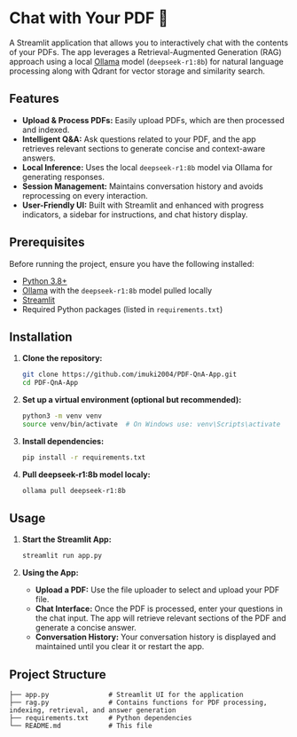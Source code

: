 # Chat with Your PDF 📑

A Streamlit application that allows you to interactively chat with the contents of your PDFs. The app leverages a Retrieval-Augmented Generation (RAG) approach using a local [Ollama](https://ollama.com/library/deepseek-r1:8b) model (`deepseek-r1:8b`) for natural language processing along with Qdrant for vector storage and similarity search.

## Features

- **Upload & Process PDFs:** Easily upload PDFs, which are then processed and indexed.
- **Intelligent Q&A:** Ask questions related to your PDF, and the app retrieves relevant sections to generate concise and context-aware answers.
- **Local Inference:** Uses the local `deepseek-r1:8b` model via Ollama for generating responses.
- **Session Management:** Maintains conversation history and avoids reprocessing on every interaction.
- **User-Friendly UI:** Built with Streamlit and enhanced with progress indicators, a sidebar for instructions, and chat history display.

## Prerequisites

Before running the project, ensure you have the following installed:

- [Python 3.8+](https://www.python.org/downloads/)
- [Ollama](https://ollama.com/) with the `deepseek-r1:8b` model pulled locally
- [Streamlit](https://streamlit.io/)
- Required Python packages (listed in `requirements.txt`)

## Installation

1. **Clone the repository:**

   ```bash
   git clone https://github.com/imuki2004/PDF-QnA-App.git
   cd PDF-QnA-App

2. **Set up a virtual environment (optional but recommended):**

    ```bash
    python3 -m venv venv
    source venv/bin/activate  # On Windows use: venv\Scripts\activate

3. **Install dependencies:**

    ```bash
    pip install -r requirements.txt

4. **Pull deepseek-r1:8b model localy:**

    ```bash
    ollama pull deepseek-r1:8b

## Usage

1. **Start the Streamlit App:**

    ```bash
    streamlit run app.py

2. **Using the App:**

    - **Upload a PDF:** Use the file uploader to select and upload your PDF file.
    - **Chat Interface:** Once the PDF is processed, enter your questions in the chat input. The app will retrieve relevant sections of the PDF and generate a concise answer.
    - **Conversation History:** Your conversation history is displayed and maintained until you clear it or restart the app.

## Project Structure

    ├── app.py               # Streamlit UI for the application
    ├── rag.py               # Contains functions for PDF processing, indexing, retrieval, and answer generation
    ├── requirements.txt     # Python dependencies
    └── README.md            # This file
